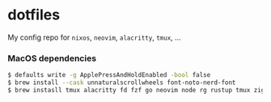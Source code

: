 # dotfiles
My config repo for `nixos`, `neovim`, `alacritty`, `tmux`, ...

### MacOS dependencies
```sh
$ defaults write -g ApplePressAndHoldEnabled -bool false
$ brew install --cask unnaturalscrollwheels font-noto-nerd-font
$ brew instasll tmux alacritty fd fzf go neovim node rg rustup tmux zig
```

